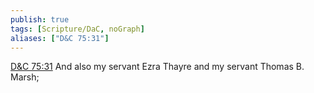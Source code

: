 ```yaml
---
publish: true
tags: [Scripture/DaC, noGraph]
aliases: ["D&C 75:31"]
---
```

[D&C 75:31](https://churchofjesuschrist.org/study/scriptures/dc-testament/dc/75?lang=eng&id=p31#p31) And also my servant Ezra Thayre and my servant Thomas B. Marsh;
